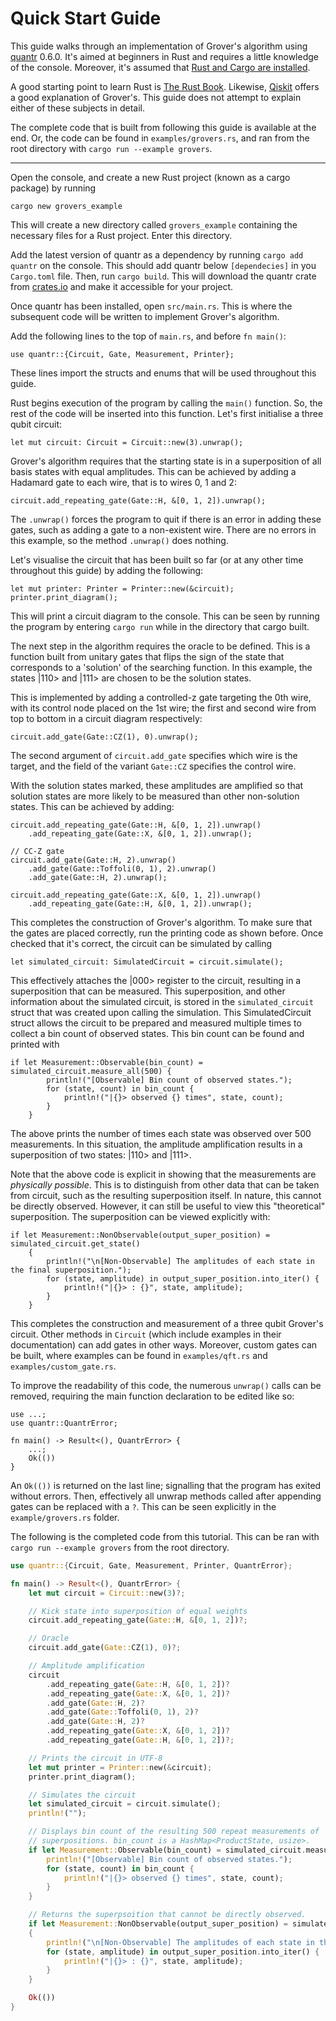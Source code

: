 # Quick Start Guide 

This guide walks through an implementation of Grover's algorithm using
[quantr](https://crates.io/crates/quantr) 0.6.0. It's aimed at beginners in
Rust and requires a little knowledge of the console. Moreover,
it's assumed that [Rust and Cargo are
installed](https://doc.rust-lang.org/stable/book/ch01-00-getting-started.html).

A good starting point to learn Rust is [The Rust
Book](https://doc.rust-lang.org/stable/book/title-page.html). Likewise,
[Qiskit](https://qiskit.org/ecosystem/algorithms/tutorials/06_grover.html)
offers a good explanation of Grover's. This guide does not attempt to
explain either of these subjects in detail.

The complete code that is built from following this guide is available
at the end. Or, the code can be found in `examples/grovers.rs`, and ran
from the root directory with `cargo run --example grovers`.

---

Open the console, and create a new Rust project (known as a cargo
package) by running

``` console
cargo new grovers_example
```

This will create a new directory called `grovers_example` containing
the necessary files for a Rust project. Enter this directory.

Add the latest version of quantr as a dependency by running `cargo add
quantr` on the console. This should add quantr below `[dependecies]` in
you `Cargo.toml` file. Then, run `cargo build`. This will download the
quantr crate from [crates.io](https://crates.io/) and make it
accessible for your project. 

Once quantr has been installed, open `src/main.rs`. This is where the
subsequent code will be written to implement Grover's algorithm.

Add the following lines to the top of `main.rs`, and before `fn main()`:

```rust, ignore
use quantr::{Circuit, Gate, Measurement, Printer};
```

These lines import the structs and enums that will be used throughout 
this guide.

Rust begins execution of the program by calling the `main()` function.
So, the rest of the code will be inserted into this function. Let's
first initialise a three qubit circuit:

```rust,ignore
let mut circuit: Circuit = Circuit::new(3).unwrap();
```

Grover's algorithm requires that the starting state is in a 
superposition of all basis states with equal amplitudes. This can be
achieved by adding a Hadamard gate to each wire, that is to wires 0, 1
and 2:

```rust,ignore
circuit.add_repeating_gate(Gate::H, &[0, 1, 2]).unwrap();
```

The `.unwrap()` forces the program to quit if there is an error in
adding these gates, such as adding a gate to a non-existent wire. There
are no errors in this example, so the method `.unwrap()` does nothing. 

Let's visualise the circuit that has been built so far (or at any other
time throughout this guide) by adding the following:

```rust,ignore
let mut printer: Printer = Printer::new(&circuit);
printer.print_diagram();
```

This will print a circuit diagram to the console. This can be seen by
running the program by entering `cargo run` while in the directory that
cargo built.

The next step in the algorithm requires the oracle to be defined. This
is a function built from unitary gates that flips the sign of the state
that corresponds to a 'solution' of the searching function. In this
example, the states |110> and |111> are chosen to be the solution
states.

This is implemented by adding a controlled-z gate targeting the 0th
wire, with its control node placed on the 1st wire; the first and second
wire from top to bottom in a circuit diagram respectively:

```rust,ignore
circuit.add_gate(Gate::CZ(1), 0).unwrap();
```

The second argument of `circuit.add_gate` specifies which wire is the
target, and the field of the variant `Gate::CZ` specifies the
control wire.

With the solution states marked, these amplitudes are amplified so
that solution states are more likely to be measured than other non-solution
states. This can be achieved by adding:

```rust,ignore
circuit.add_repeating_gate(Gate::H, &[0, 1, 2]).unwrap()
    .add_repeating_gate(Gate::X, &[0, 1, 2]).unwrap();

// CC-Z gate
circuit.add_gate(Gate::H, 2).unwrap()
    .add_gate(Gate::Toffoli(0, 1), 2).unwrap()
    .add_gate(Gate::H, 2).unwrap();

circuit.add_repeating_gate(Gate::X, &[0, 1, 2]).unwrap()
    .add_repeating_gate(Gate::H, &[0, 1, 2]).unwrap();
```

This completes the construction of Grover's algorithm. To make sure that
the gates are placed correctly, run the printing code as shown before.
Once checked that it's correct, the circuit can be simulated by calling

```rust,ignore
let simulated_circuit: SimulatedCircuit = circuit.simulate();
```

This effectively attaches the |000> register to the circuit, resulting
in a superposition that can be measured. This superposition, and other
information about the simulated circuit, is stored in the 
`simulated_circuit` struct that was created upon calling the simulation.
This SimulatedCircuit struct allows the circuit to be prepared and
measured multiple times to collect a bin count of observed states. This
bin count can be found and printed with

```rust,ignore
if let Measurement::Observable(bin_count) = simulated_circuit.measure_all(500) {
        println!("[Observable] Bin count of observed states.");
        for (state, count) in bin_count {
            println!("|{}> observed {} times", state, count);
        }
    } 
```

The above prints the number of times each state was observed over 500
measurements. In this situation, the amplitude amplification results in
a superposition of two states: |110> and |111>.

Note that the above code is explicit in showing that the measurements
are *physically possible*. This is to distinguish from other data that
can be taken from circuit, such as the resulting superposition itself.
In nature, this cannot be directly observed. However, it can still be
useful to view this "theoretical" superposition. The superposition can
be viewed explicitly with:

```rust,ignore
if let Measurement::NonObservable(output_super_position) = simulated_circuit.get_state()
    {
        println!("\n[Non-Observable] The amplitudes of each state in the final superposition.");
        for (state, amplitude) in output_super_position.into_iter() {
            println!("|{}> : {}", state, amplitude);
        }
    }
```

This completes the construction and measurement of a three qubit
Grover's circuit. Other methods in `Circuit` (which include examples 
in their documentation) can add gates in other ways. Moreover, custom
gates can be built, where examples can be found in `examples/qft.rs` and
`examples/custom_gate.rs`.

To improve the readability of this code, the numerous `unwrap()` calls
can be removed, requiring the main function declaration to be edited like
so:

```rust,ignore 
use ...;
use quantr::QuantrError;

fn main() -> Result<(), QuantrError> {
    ...; 
    Ok(()) 
}
```

An `Ok(())` is returned on the last line; signalling that the program has
exited without errors. Then, effectively all unwrap methods called after
appending gates can be replaced with a `?`. This can be seen explicitly
in the `example/grovers.rs` folder.

The following is the completed code from this tutorial. This can be ran
with `cargo run --example grovers` from the root directory.

```rust
use quantr::{Circuit, Gate, Measurement, Printer, QuantrError};

fn main() -> Result<(), QuantrError> {
    let mut circuit = Circuit::new(3)?;

    // Kick state into superposition of equal weights
    circuit.add_repeating_gate(Gate::H, &[0, 1, 2])?;

    // Oracle
    circuit.add_gate(Gate::CZ(1), 0)?;

    // Amplitude amplification
    circuit
        .add_repeating_gate(Gate::H, &[0, 1, 2])?
        .add_repeating_gate(Gate::X, &[0, 1, 2])?
        .add_gate(Gate::H, 2)?
        .add_gate(Gate::Toffoli(0, 1), 2)?
        .add_gate(Gate::H, 2)?
        .add_repeating_gate(Gate::X, &[0, 1, 2])?
        .add_repeating_gate(Gate::H, &[0, 1, 2])?;

    // Prints the circuit in UTF-8
    let mut printer = Printer::new(&circuit);
    printer.print_diagram();

    // Simulates the circuit
    let simulated_circuit = circuit.simulate();
    println!("");

    // Displays bin count of the resulting 500 repeat measurements of
    // superpositions. bin_count is a HashMap<ProductState, usize>.
    if let Measurement::Observable(bin_count) = simulated_circuit.measure_all(500) {
        println!("[Observable] Bin count of observed states.");
        for (state, count) in bin_count {
            println!("|{}> observed {} times", state, count);
        }
    } 

    // Returns the superpsoition that cannot be directly observed.
    if let Measurement::NonObservable(output_super_position) = simulated_circuit.get_state()
    {
        println!("\n[Non-Observable] The amplitudes of each state in the final superposition.");
        for (state, amplitude) in output_super_position.into_iter() {
            println!("|{}> : {}", state, amplitude);
        }
    }

    Ok(())
}
```
